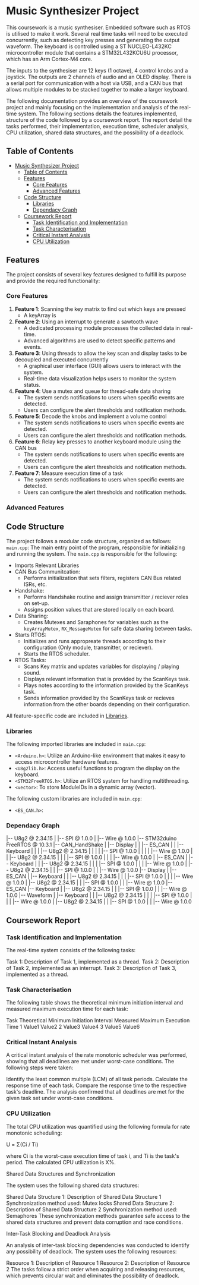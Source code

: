 # Music Synthesizer Project 

This coursework is a music synthesiser. Embedded software such as RTOS is utilised to make it work. Several real time tasks will need to be executed concurrently, such as detecting key presses and generating the output waveform. The keyboard is controlled using a ST NUCLEO-L432KC microcontroller module that contains a STM32L432KCU6U processor, which has an Arm Cortex-M4 core.

The inputs to the synthesiser are 12 keys (1 octave), 4 control knobs and a joystick. The outputs are 2 channels of audio and an OLED display. There is a serial port for communication with a host via USB, and a CAN bus that allows multiple modules to be stacked together to make a larger keyboard.

The following documentation provides an overview of the coursework project and mainly focusing on the implementation and analysis of the real-time system. The following sections details the features implemented, structure of the code followed by a coursework report. The report detail the tasks performed, their implementation, execution time, scheduler analysis, CPU utilization, shared data structures, and the possibility of a deadlock.

## Table of Contents

- [Music Synthesizer Project](#music-synthesizer-project)
  - [Table of Contents](#table-of-contents)
  - [Features](#features)
    - [Core Features](#core-features)
    - [Advanced Features](#advanced-features)
  - [Code Structure](#code-structure)
    - [Libraries](#libraries)
    - [Dependacy Graph](#dependacy-graph)
  - [Coursework Report](#coursework-report)
    - [Task Identification and Implementation](#task-identification-and-implementation)
    - [Task Characterisation](#task-characterisation)
    - [Critical Instant Analysis](#critical-instant-analysis)
    - [CPU Utilization](#cpu-utilization)


## Features

The project consists of several key features designed to fulfill its purpose and provide the required functionality:

### Core Features


1. **Feature 1**: Scanning the key matrix to find out which keys are pressed
    - A keyArray is 
2. **Feature 2**: Using an interrupt to generate a sawtooth wave
    - A dedicated processing module processes the collected data in real-time.
    - Advanced algorithms are used to detect specific patterns and events.
3. **Feature 3**: Using threads to allow the key scan and display tasks to be decoupled and executed concurrently
    - A graphical user interface (GUI) allows users to interact with the system.
    - Real-time data visualization helps users to monitor the system status.
4. **Feature 4**: Use a mutex and queue for thread-safe data sharing
    - The system sends notifications to users when specific events are detected.
    - Users can configure the alert thresholds and notification methods.
5. **Feature 5**: Decode the knobs and implement a volume control
    - The system sends notifications to users when specific events are detected.
    - Users can configure the alert thresholds and notification methods.
6. **Feature 6**: Relay key presses to another keyboard module using the CAN bus
    - The system sends notifications to users when specific events are detected.
    - Users can configure the alert thresholds and notification methods.
7. **Feature 7**: Measure execution time of a task
    - The system sends notifications to users when specific events are detected.
    - Users can configure the alert thresholds and notification methods.

### Advanced Features

## Code Structure

The project follows a modular code structure, organized as follows:
`main.cpp`: The main entry point of the program, responsible for initializing and running the system. The `main.cpp` is responsible for the following: 
- Imports Relevant Libraries
- CAN Bus Communitcation: 
  - Performs initialization that sets filters, registers CAN Bus related ISRs, etc. 
- Handshake: 
  - Performs Handshake routine and assign transmitter / reciever roles on set-up. 
  - Assigns position values that are stored locally on each board. 
- Data Sharing: 
  - Creates Mutexes and Saraphones for variables such as the `keyArrayMutex`, `RX_MessageMutex` for safe data sharing between tasks. 
- Starts RTOS: 
  - Initializes and runs appropreate threads according to their configuration (Only module, transmitter, or reciever). 
  - Starts the RTOS scheduler. 
- RTOS Tasks: 
  - Scans Key matrix and updates variables for displaying / playing sound. 
  - Displays relevant information that is provided by the ScanKeys task. 
  - Plays notes according to the information provided by the ScanKeys task. 
  - Sends information provided by the ScanKeys task or recieves information from the other boards depending on their configuration. 

All feature-specific code are included in [Libraries](#libraries). 


### Libraries 

The following imported libraries are included in `main.cpp`: 
- `<Arduino.h>`: Utilize an Arduino-like environment that makes it easy to access microcontroller hardware features. 
- `<U8g2lib.h>`: Access useful functions to program the display on the keyboard. 
- `<STM32FreeRTOS.h>`: Utilize an RTOS system for handling multithreading. 
- `<vector>`: To store ModuleIDs in a dynamic array (vector). 

The following custom libraries are included in `main.cpp`: 
- `<ES_CAN.h>`: 


### Dependacy Graph

|-- U8g2 @ 2.34.15
|   |-- SPI @ 1.0.0
|   |-- Wire @ 1.0.0
|-- STM32duino FreeRTOS @ 10.3.1
|-- CAN_HandShake
|   |-- Display
|   |   |-- ES_CAN
|   |   |-- Keyboard
|   |   |   |-- U8g2 @ 2.34.15
|   |   |   |   |-- SPI @ 1.0.0
|   |   |   |   |-- Wire @ 1.0.0
|   |   |-- U8g2 @ 2.34.15
|   |   |   |-- SPI @ 1.0.0
|   |   |   |-- Wire @ 1.0.0
|   |-- ES_CAN
|   |-- Keyboard
|   |   |-- U8g2 @ 2.34.15
|   |   |   |-- SPI @ 1.0.0
|   |   |   |-- Wire @ 1.0.0
|   |-- U8g2 @ 2.34.15
|   |   |-- SPI @ 1.0.0
|   |   |-- Wire @ 1.0.0
|-- Display
|   |-- ES_CAN
|   |-- Keyboard
|   |   |-- U8g2 @ 2.34.15
|   |   |   |-- SPI @ 1.0.0
|   |   |   |-- Wire @ 1.0.0
|   |-- U8g2 @ 2.34.15
|   |   |-- SPI @ 1.0.0
|   |   |-- Wire @ 1.0.0
|-- ES_CAN
|-- Keyboard
|   |-- U8g2 @ 2.34.15
|   |   |-- SPI @ 1.0.0
|   |   |-- Wire @ 1.0.0
|-- Waveform
|   |-- Keyboard
|   |   |-- U8g2 @ 2.34.15
|   |   |   |-- SPI @ 1.0.0
|   |   |   |-- Wire @ 1.0.0
|   |-- U8g2 @ 2.34.15
|   |   |-- SPI @ 1.0.0
|   |   |-- Wire @ 1.0.0

## Coursework Report

### Task Identification and Implementation

The real-time system consists of the following tasks:

Task 1: Description of Task 1, implemented as a thread.
Task 2: Description of Task 2, implemented as an interrupt.
Task 3: Description of Task 3, implemented as a thread.

### Task Characterisation

The following table shows the theoretical minimum initiation interval and measured maximum execution time for each task:

Task	Theoretical Minimum Initiation Interval	Measured Maximum Execution Time
1	Value1	Value2
2	Value3	Value4
3	Value5	Value6

### Critical Instant Analysis

A critical instant analysis of the rate monotonic scheduler was performed, showing that all deadlines are met under worst-case conditions. The following steps were taken:

Identify the least common multiple (LCM) of all task periods.
Calculate the response time of each task.
Compare the response time to the respective task's deadline.
The analysis confirmed that all deadlines are met for the given task set under worst-case conditions.

### CPU Utilization

The total CPU utilization was quantified using the following formula for rate monotonic scheduling:

U = Σ(Ci / Ti)

where Ci is the worst-case execution time of task i, and Ti is the task's period. The calculated CPU utilization is X%.

Shared Data Structures and Synchronization

The system uses the following shared data structures:

Shared Data Structure 1: Description of Shared Data Structure 1
Synchronization method used: Mutex locks
Shared Data Structure 2: Description of Shared Data Structure 2
Synchronization method used: Semaphores
These synchronization methods guarantee safe access to the shared data structures and prevent data corruption and race conditions.

Inter-Task Blocking and Deadlock Analysis

An analysis of inter-task blocking dependencies was conducted to identify any possibility of deadlock. The system uses the following resources:

Resource 1: Description of Resource 1
Resource 2: Description of Resource 2
The tasks follow a strict order when acquiring and releasing resources, which prevents circular wait and eliminates the possibility of deadlock.